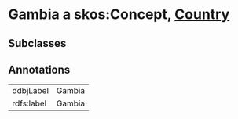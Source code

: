 # Gambia a skos:Concept, [Country](/0.1/Country)

## Subclasses

## Annotations

|||
|-----|-----|
|ddbjLabel|Gambia|
|rdfs:label|Gambia|

